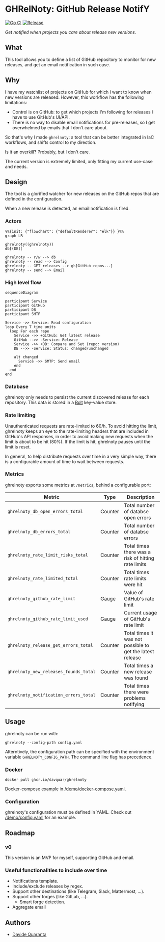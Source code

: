 # GHRelNoty: GitHub Release NotifY

[![Go CI](https://github.com/davquar/ghrelnoty/actions/workflows/ci.yaml/badge.svg)](https://github.com/davquar/ghrelnoty/actions/workflows/ci.yaml)
[![Release](https://github.com/davquar/ghrelnoty/actions/workflows/release.yaml/badge.svg)](https://github.com/davquar/ghrelnoty/actions/workflows/release.yaml)

_Get notified when projects you care about release new versions._

## What

This tool allows you to define a list of GitHub repository
to monitor for new releases, and get an email notification
in such case.

## Why

I have my watchlist of projects on GitHub for which I want to
know when new versions are released. However, this workflow has
the following limitations:

- Control is on GitHub: to get which projects I'm following for
  releases I have to use GitHub's UI/API.
- There is no way to disable email notifications for pre-releases,
  so I get overwhelmed by emails that I don't care about.

So that's why I made `ghrelnoty`: a tool that can be better
integrated in IaC workflows, and shifts control to my direction.

Is it an overkill? Probably, but I don't care.

The current version is extremely limited, only fitting my current
use-case and needs.

## Design

The tool is a glorified watcher for new releases on the GitHub
repos that are defined in the configuration.

When a new release is detected, an email notification is fired.

### Actors

```mermaid
%%{init: {"flowchart": {"defaultRenderer": "elk"}} }%%
graph LR

ghrelnoty((ghrelnoty))
db[(DB)]

ghrelnoty -- r/w --> db
ghrelnoty -- read --> Config
ghrelnoty -- GET releases --> gh[GitHub repos...]
ghrelnoty -- send --> Email
```

### High level flow

```mermaid
sequenceDiagram

participant Service
participant GitHub
participant DB
participant SMTP

Service ->> Service: Read configuration
loop Every T time units
  loop For each repo
    Service ->> +GitHub: Get latest release
    GitHub -->> -Service: Release
    Service ->> +DB: Compare and Set (repo: version)
    DB -->> -Service: Status: changed/unchanged

    alt changed
      Service ->> SMTP: Send email
    end
  end
end
```

### Database

ghrelnoty only needs to persist the current discovered release for
each repository. This data is stored in a [Bolt](https://github.com/etcd-io/bbolt) key-value store.

### Rate limiting

Unauthenticated requests are rate-limited to 60/h. To avoid hitting the
limit, ghrelnoty keeps an eye to the rate-limiting headers that are
included in GitHub's API responses, in order to avoid making new
requests when the limit is about to be hit (80%). If the limit is
hit, ghrelnoty pauses until the limit is reset.

In general, to help distribute requests over time in a very simple way,
there is a configurable amount of time to wait between requests.

### Metrics

ghrelnoty exports some metrics at `/metrics`, behind a configurable
port:

|Metric|Type|Description|
|---|---|---|
|`ghrelnoty_db_open_errors_total`|Counter|Total number of databse open errors|
|`ghrelnoty_db_errors_total`|Counter|Total number of databse errors|
|`ghrelnoty_rate_limit_risks_total`|Counter|Total times there was a risk of hitting rate limits|
|`ghrelnoty_rate_limited_total`|Counter|Total times rate limits were hit|
|`ghrelnoty_github_rate_limit`|Gauge|Value of GitHub's rate limit|
|`ghrelnoty_github_rate_limit_used`|Gauge|Current usage of GitHub's rate limit|
|`ghrelnoty_release_get_errors_total`|Counter|Total times it was not possible to get the latest release|
`ghrelnoty_new_releases_founds_total`|Counter|Total times a new release was found|
|`ghrelnoty_notification_errors_total`|Counter|Total times there were problems notifying|

## Usage

ghrelnoty can be run with:

```shell
ghrelnoty --config-path config.yaml
```

Alterntively, the configuration path can be specified with the
environment variable `GHRELNOTY_CONFIG_PATH`. The command line
flag has precedence.

### Docker

```shell
docker pull ghcr.io/davquar/ghrelnoty
```

Docker-compose example in [/demo/docker-compose.yaml](/demo/docker-compose.yaml). 

### Configuration

ghrelnoty's configuration must be defined in YAML.
Check out [/demo/config.yaml](/demo/config.yaml) for an example.

## Roadmap

### v0

This version is an MVP for myself, supporting GitHub and email.

### Useful functionalities to include over time

- Notifications template.
- Include/exclude releases by regex.
- Support other destinations (like Telegram, Slack, Mattermost, ...).
- Support other forges (like GitLab, ...).
  - Smart forge detection.
- Aggregate email

## Authors

- [Davide Quaranta](https://github.com/davquar)